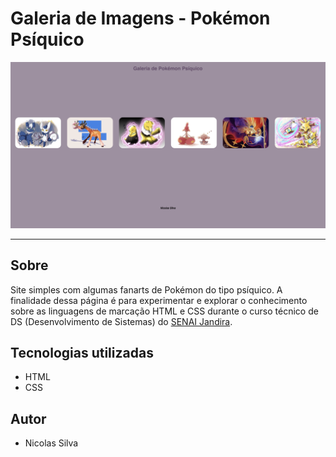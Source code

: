 # Galeria de Imagens - Pokémon Psíquico

![](./screenshot/desktop.png)

---
## Sobre
Site simples com algumas fanarts de Pokémon do tipo psíquico. A finalidade dessa página é para experimentar e explorar o conhecimento sobre as linguagens de marcação HTML e CSS durante o curso técnico de DS (Desenvolvimento de Sistemas) do [SENAI Jandira](https://sp.senai.br/unidade/jandira/).

## Tecnologias utilizadas

- HTML
- CSS

## Autor

- Nicolas Silva
